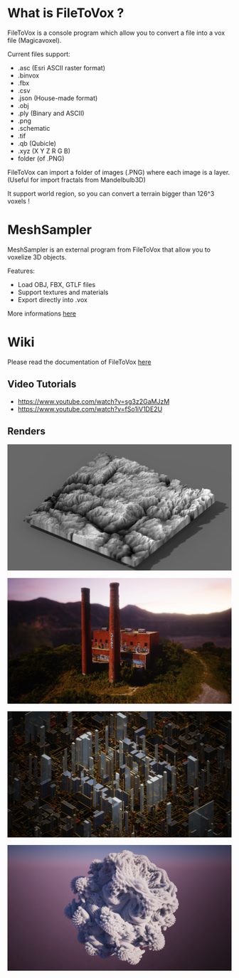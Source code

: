 # What is FileToVox ? 

FileToVox is a console program which allow you to convert a file into a vox file (Magicavoxel).

Current files support: 
- .asc (Esri ASCII raster format)
- .binvox
- .fbx
- .csv
- .json (House-made format)
- .obj
- .ply (Binary and ASCII)
- .png
- .schematic
- .tif
- .qb (Qubicle)
- .xyz (X Y Z R G B)
- folder (of .PNG)

FileToVox can import a folder of images (.PNG) where each image is a layer. (Useful for import fractals from Mandelbulb3D) 

It support world region, so you can convert a terrain bigger than 126^3 voxels ! 

# MeshSampler

MeshSampler is an external program from FileToVox that allow you to voxelize 3D objects. 

Features:

- Load OBJ, FBX, GTLF files
- Support textures and materials
- Export directly into .vox

More informations [here](https://github.com/Zarbuz/FileToVox/wiki/7.-MeshSampler-V2)

# Wiki

Please read the documentation of FileToVox [here](https://github.com/Zarbuz/FileToVox/wiki/1.-Introduction)

## Video Tutorials

- https://www.youtube.com/watch?v=sg3z2GaMJzM
- https://www.youtube.com/watch?v=fSo1iV1DE2U

## Renders
![](img/render.png)

![](img/EKGGrQaX0AAxg56.jfif)

![](img/EM3eWX2WoAABN5C.jfif)

![](img/EM9l60HW4AAa2ik.jfif)

